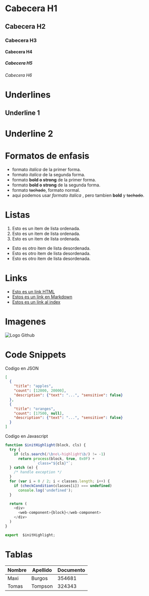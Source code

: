 # Cabecera H1
## Cabecera H2
### Cabecera H3
#### Cabecera H4
##### Cabecera H5
###### Cabecera H6

# Underlines

Underline 1
-------------------------

Underline 2
=========================

# Formatos de enfasis

- formato *italica* de la primer forma.
- formato *italica* de la segunda forma.
- formato **bold o strong** de la primer forma.
- formato **bold o strong** de la segunda forma.
- formato ~~tachado~~, formato normal.
- aqui podemos usar *formato italica* , pero tambien **bold** y ~~tachado~~.

# Listas

1. Esto es un item de lista ordenada.
2. Esto es un item de lista ordenada.
3. Esto es un item de lista ordenada.

- Esto es otro item de lista desordenada.
- Esto es otro item de lista desordenada.
- Esto es otro item de lista desordenada.

# Links

- <a href="http://www.google.com"> Esto es un link HTML </a>
- [Estos es un link en Markdown](http://www.google.com)
- [Estos es un link al index](index.html)


# Imagenes

![Logo Github](https://cdn-icons-png.flaticon.com/512/25/25231.png)

# Code Snippets

Codigo en JSON

```JSON
[
  {
    "title": "apples",
    "count": [12000, 20000],
    "description": {"text": "...", "sensitive": false}
  },
  {
    "title": "oranges",
    "count": [17500, null],
    "description": {"text": "...", "sensitive": false}
  }
]
``` 
Codigo en Javascript

```Javascript
function $initHighlight(block, cls) {
  try {
    if (cls.search(/\bno\-highlight\b/) != -1)
      return process(block, true, 0x0F) +
             ` class="${cls}"`;
  } catch (e) {
    /* handle exception */
  }
  for (var i = 0 / 2; i < classes.length; i++) {
    if (checkCondition(classes[i]) === undefined)
      console.log('undefined');
  }

  return (
    <div>
      <web-component>{block}</web-component>
    </div>
  )
}

export  $initHighlight;

```

# Tablas

|Nombre | Apellido | Documento | 
|-------|----------|-----------|
| Maxi  | Burgos   |  354681   |
| Tomas | Tompson  |  324343   |










